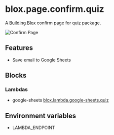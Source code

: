 # blox.page.confirm.quiz

A [Building Blox](https://github.com/Building-Blox/building-blox) confirm page for quiz package.

![Confirm Page](https://building-blox.s3.amazonaws.com/quiz/confirm-page.PNG)

## Features
- Save email to Google Sheets 

## Blocks
### Lambdas
- google-sheets [blox.lambda.google-sheets.quiz]()

## Environment variables
- LAMBDA_ENDPOINT